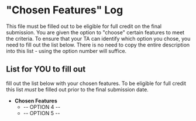 # "Chosen Features" Log

This file must be filled out to be eligible for full credit on the final  submission. You are given the option to "choose" certain features to meet the criteria. To ensure that your TA can identify which option you chose, you need to fill out the list below. There is no need to copy the entire description into this list - using the option number will suffice.

## List for YOU to fill out
fill out the list below with your chosen features. To be eligible for full credit this list _must_ be filled out prior to the final submission date.
- **Chosen Features**
  - -- OPTION 4 --
  - -- OPTION 5 --
